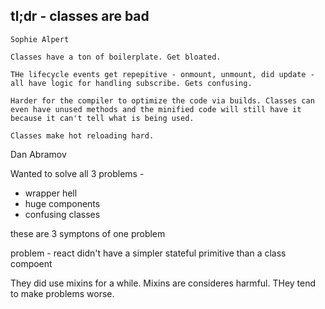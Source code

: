 ## tl;dr - classes are bad

```
Sophie Alpert

Classes have a ton of boilerplate. Get bloated.

THe lifecycle events get repepitive - onmount, unmount, did update - all have logic for handling subscribe. Gets confusing.

Harder for the compiler to optimize the code via builds. Classes can even have unused methods and the minified code will still have it because it can't tell what is being used.

Classes make hot reloading hard.
```

Dan Abramov

Wanted to solve all 3 problems -

* wrapper hell
* huge components
* confusing classes

these are 3 symptons of one problem

problem - react didn't have a simpler stateful primitive than a class compoent

They did use mixins for a while. Mixins are consideres harmful. THey tend to make problems worse.

